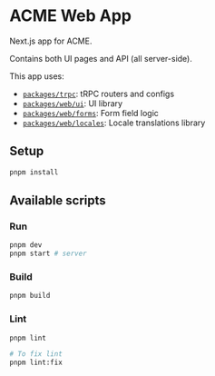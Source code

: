 # ACME Web App

Next.js app for ACME.

Contains both UI pages and API (all server-side).

This app uses:

- [`packages/trpc`](../../packages/trpc): tRPC routers and configs
- [`packages/web/ui`](../../packages/web/ui): UI library
- [`packages/web/forms`](../../packages/web/forms): Form field logic
- [`packages/web/locales`](../../packages/web/locales): Locale translations library

## Setup

```bash
pnpm install
```

## Available scripts

### Run

```bash
pnpm dev
pnpm start # server
```

### Build

```bash
pnpm build
```

### Lint

```bash
pnpm lint

# To fix lint
pnpm lint:fix
```
